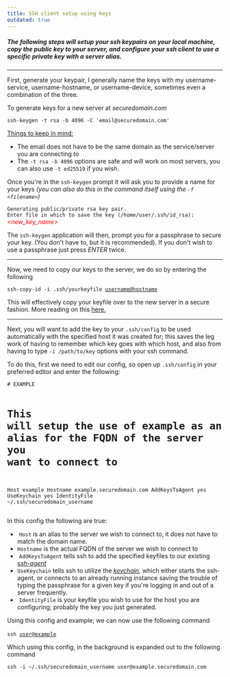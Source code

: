 ```yaml
---
title: SSH client setup using keys
outdated: true
---
```


<h5 id="bkmrk-the-following-steps-">The following steps will setup your ssh keypairs on your local machine, copy the public key to your server, and configure your ssh client to use a specific private key with a server alias.</h5>
<hr id="bkmrk-">
<p id="bkmrk-first%2C-generate-your">First, generate your keypair, I generally name the keys with my username-service, username-hostname, or username-device, sometimes even a combination of the three.</p>
<p id="bkmrk-to-generate-keys-for">To generate keys for a new server at <em>securedomain.com</em></p>
<p id="bkmrk-ssh-keygen--t-rsa--b"><code>ssh-keygen -t rsa -b 4096 -C 'email@securedomain.com'</code></p>
<p id="bkmrk-things-to-keep-in-mi"><span style="text-decoration: underline;">Things to keep in mind:</span></p>
<ul id="bkmrk-the-email-does-not-h">
<li>The email does not have to be the same domain as the service/server you are connecting to</li>
<li>The <code>-t rsa -b 4096</code> options are safe and will work on most servers, you can also use <code>-t ed25519</code> if you wish.</li>
</ul>
<p id="bkmrk-once-you%27re-in-the-s">Once you're in the <code>ssh-keygen</code> prompt it will ask you to provide a name for your keys <em>(you can also do this in the command itself using the <code>-f &lt;filename&gt;</code>)</em></p>
<p id="bkmrk-generating-public%2Fpr"><code>Generating public/private rsa key pair.</code><br><code>Enter file in which to save the key (/home/user/.ssh/id_rsa):</code> <span style="color: #ff0000;"><em>&lt;new_key_name&gt;</em></span></p>
<p id="bkmrk-the-ssh-keygen-appli">The <code>ssh-keygen</code> application will then, prompt you for a passphrase to secure your key. (You don't have to, but it is recommended). If you don't wish to use a passphrase just press <em>ENTER</em> twice.</p>
<hr id="bkmrk--0">
<p id="bkmrk-now%2C-we-need-to-copy">Now, we need to copy our keys to the server, we do so by entering the following</p>
<p id="bkmrk-ssh-copy-id--i-.ssh%2F"><code>ssh-copy-id -i .ssh/yourkeyfile <a href="mailto:username@hostname">username@hostname</a></code></p>
<p id="bkmrk-this-will-effectivel">This will effectively copy your keyfile over to the new server in a secure fashion. More reading on this <a title="https://www.ssh.com/ssh/copy-id" href="https://www.ssh.com/ssh/copy-id">here.</a></p>
<hr id="bkmrk--1">
<p id="bkmrk-next%2C-you-will-want-">Next, you will want to add the key to your <code>.ssh/config</code> to be used automatically with the specified host it was created for; this saves the leg work of having to remember which key goes with which host, and also from having to type <code>-i /path/to/key</code> options with your ssh command.</p>
<p id="bkmrk-to-do-this%2C-first-we">To do this, first we need to edit our config, so open up <code>.ssh/config</code> in your preferred editor and enter the following:</p>
<pre id="bkmrk-%23-example-%23-this-wil"><code class="language-shell"># EXAMPLE

# This will setup the use of example as an alias for the FQDN of the server you want to connect to
Host example
Hostname example.securedomain.com
AddKeysToAgent yes
UseKeychain yes
IdentityFile ~/.ssh/securedomain_username</code></pre>
<p id="bkmrk-in-this-config-the-f">In this config the following are true:</p>
<ul id="bkmrk-%C2%A0host-is-an-alias-to">
<li> <code>Host</code> is an alias to the server we wish to connect to, it does not have to match the domain name.</li>
<li>
<code>Hostname</code> is the actual FQDN of the server we wish to connect to</li>
<li> <code>AddKeysToAgent</code> tells ssh to add the specified keyfiles to our existing <a title="https://www.ssh.com/ssh/agent" href="https://www.ssh.com/ssh/agent">s<em>sh-agent</em></a>
</li>
<li>
<code>UseKeychain</code> tells ssh to utilize the <em><a title="https://www.techrepublic.com/article/configure-it-quick-use-keychain-to-simplify-ssh-connections/" href="https://www.techrepublic.com/article/configure-it-quick-use-keychain-to-simplify-ssh-connections/">keychain</a>, </em>which either starts the ssh-agent, or connects to an already running instance saving the trouble of typing the passphrase for a given key if you're logging in and out of a server frequently.</li>
<li> <code>IdentityFile</code> is your keyfile you wish to use for the host you are configuring; probably the key you just generated.</li>
</ul>
<p id="bkmrk-using-this-config-an">Using this config and example; we can now use the following command<br><br><code>ssh <a href="mailto:user@example">user@example</a></code></p>
<p id="bkmrk-which-using-this-con">Which using this config, in the background is expanded out to the following command</p>
<p id="bkmrk-ssh--i-%7E%2F.ssh%2Fsecure"><code>ssh -i ~/.ssh/securedomain_username user@example.securedomain.com</code></p>